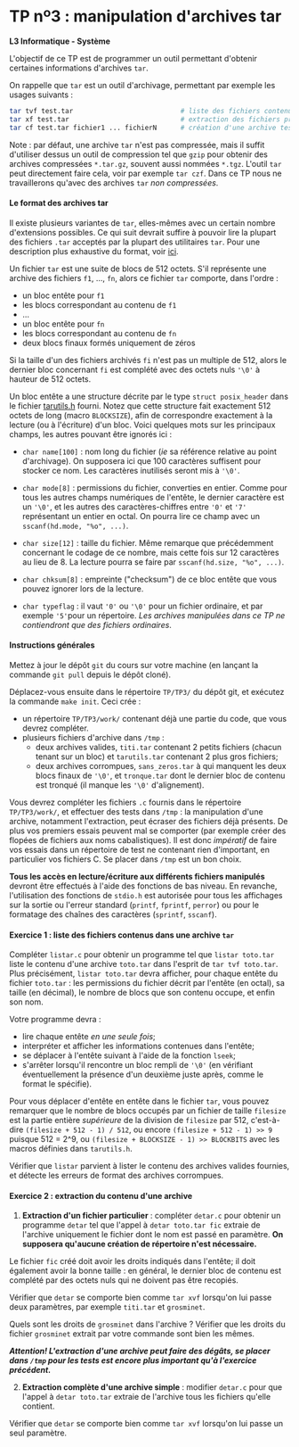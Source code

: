 TP nº3 : manipulation d'archives tar
=====================

**L3 Informatique - Système**

L'objectif de ce TP est de programmer un outil permettant d'obtenir certaines informations d'archives `tar`.

On rappelle que `tar` est un outil d'archivage, permettant par exemple les usages suivants :

```bash
tar tvf test.tar                           # liste des fichiers contenus dans test.tar
tar xf test.tar                            # extraction des fichiers présents dans test.tar
tar cf test.tar fichier1 ... fichierN      # création d'une archive test.tar
```

Note : par défaut, une archive `tar` n'est pas compressée, mais il suffit d'utiliser dessus un outil de compression tel que `gzip` pour obtenir des archives compressées `*.tar.gz`, souvent aussi nommées `*.tgz`. L'outil `tar` peut directement faire cela, voir par exemple `tar czf`. Dans ce TP nous ne travaillerons qu'avec des archives `tar` *non compressées*. 

#### Le format des archives tar

Il existe plusieurs variantes de `tar`, elles-mêmes avec un certain nombre d'extensions possibles. Ce qui suit devrait suffire à pouvoir lire la plupart des fichiers `.tar`
acceptés par la plupart des utilitaires `tar`. Pour une description plus exhaustive du format, voir [ici](https://www.gnu.org/software/tar/manual/html_node/Standard.html).

Un fichier `tar` est une suite de blocs de 512 octets. S'il représente une archive des fichiers `f1`, ..., `fn`, alors ce fichier `tar` comporte, dans l'ordre :
 
  - un bloc entête pour `f1`
  - les blocs correspondant au contenu de `f1`
  - ...
  - un bloc entête pour `fn`
  - les blocs correspondant au contenu de `fn`
  - deux blocs finaux formés uniquement de zéros

Si la taille d'un des fichiers archivés `fi` n'est pas un multiple de 512, alors le dernier bloc concernant `fi` est complété avec des octets nuls `'\0'` à hauteur de 512 octets. 

Un bloc entête a une structure décrite par le type `struct posix_header` dans le fichier [tarutils.h](templates/tarutils.h) fourni. Notez que cette structure fait exactement 512 octets de long (macro `BLOCKSIZE`), afin de correspondre exactement à la lecture (ou à l'écriture) d'un bloc. Voici quelques mots sur les principaux champs, les autres pouvant être ignorés ici :

  - `char name[100]` : nom long du fichier (_ie_ sa référence relative au point d'archivage). On supposera ici que 100 caractères suffisent pour stocker ce nom. Les caractères inutilisés seront mis à `'\0'`.
  
  - `char mode[8]` : permissions du fichier, converties en entier. Comme pour tous les autres champs numériques de l'entête, le dernier caractère est un `'\0'`, et les autres des caractères-chiffres entre `'0'` et `'7'` représentant un entier en octal. On pourra lire ce champ avec un `sscanf(hd.mode, "%o", ...)`.
  
  - `char size[12]` : taille du fichier. Même remarque que précédemment concernant le codage de ce nombre, mais cette fois sur 12 caractères au lieu de 8. La lecture pourra se faire par `sscanf(hd.size, "%o", ...)`.
  
  - `char chksum[8]` : empreinte ("checksum") de ce bloc entête que vous pouvez ignorer lors de la lecture.
  <!--En revanche, pour fabriquer un `tar` acceptable par GNU `tar` ce champ doit être correct. Pour cela, utiliser la fonction fournie `set_checksum()` de `tarutils.c` une fois que votre entête est prêt. Pour plus de détail, voir le commentaire devant `set_checksum()`.-->

  - `char typeflag` : il vaut `'0'` ou `'\0'` pour un fichier ordinaire,  et par exemple `'5'`pour un répertoire. *Les archives manipulées dans ce TP ne contiendront que des fichiers ordinaires*.
 
<!--- - `char magic[6]` : pour le format de `tar` que l'on utilise ici, ce champ devra être mis à `"ustar"` (vous pouvez utiliser la macro `TMAGIC` définie dans `tarutils.h` et valant `"ustar"`), et le champ suivant `version` être à `"00"` (sans terminateur). --->


#### Instructions générales

Mettez à jour le dépôt `git` du cours sur votre machine (en lançant la commande `git pull` depuis le dépôt cloné).

Déplacez-vous ensuite dans le répertoire `TP/TP3/` du dépôt git, et exécutez la commande `make init`.
Ceci crée :
  * un répertoire `TP/TP3/work/` contenant déjà une partie du code, que vous devrez compléter.
  * plusieurs fichiers d'archive dans `/tmp` :
      - deux archives valides, `titi.tar` contenant 2 petits fichiers
        (chacun tenant sur un bloc) et `tarutils.tar` contenant 2 plus gros fichiers;
      - deux archives corrompues, `sans_zeros.tar` à qui manquent les
        deux blocs finaux de `'\0'`, et `tronque.tar` dont le dernier bloc
        de contenu est tronqué (il manque les `'\0'` d'alignement).

Vous devrez compléter les fichiers `.c` fournis dans le répertoire `TP/TP3/work/`, et effectuer des tests dans `/tmp` : la manipulation d'une archive, notamment l'extraction,  peut écraser des fichiers déjà présents. De plus vos premiers essais peuvent mal se comporter (par exemple créer des flopées de fichiers aux noms cabalistiques). Il est donc *impératif* de faire vos essais dans un répertoire de test ne contenant rien d'important, en particulier vos fichiers C. Se placer dans `/tmp` est un bon choix.


**Tous les accès en lecture/écriture aux différents fichiers manipulés**
devront être effectués à l'aide des fonctions de bas niveau. En revanche,
l'utilisation des fonctions de `stdio.h` est autorisée pour tous les
affichages sur la sortie ou l'erreur standard (`printf`, `fprintf`,
`perror`) ou pour le formatage des chaînes des caractères (`sprintf`,
`sscanf`). 


#### Exercice 1 : liste des fichiers contenus dans une archive `tar`

Compléter `listar.c` pour obtenir un programme tel que `listar toto.tar` liste le contenu d'une archive `toto.tar` dans l'esprit de `tar tvf toto.tar`. Plus précisément, `listar toto.tar` devra afficher, pour chaque entête du fichier `toto.tar` : les permissions du fichier décrit par l'entête (en octal), sa taille (en décimal), le nombre de blocs que son contenu occupe, et enfin son nom.

Votre programme devra :
  * lire chaque entête *en une seule fois*;
  * interpréter et afficher les informations contenues dans l'entête;
  * se déplacer à l'entête suivant à l'aide de la fonction `lseek`; 
  * s'arrêter lorsqu'il rencontre un bloc rempli de `'\0'` (en vérifiant éventuellement la présence d'un deuxième juste après, comme le format le spécifie).

Pour vous déplacer d'entête en entête dans le fichier `tar`, vous pouvez remarquer que le nombre de blocs occupés par un fichier de taille `filesize` est la partie entière _supérieure_ de la division de `filesize` par 512, c'est-à-dire `(filesize + 512 - 1) / 512`, ou encore `(filesize + 512 - 1) >> 9` puisque 512 = 2^9, ou `(filesize + BLOCKSIZE - 1) >> BLOCKBITS` avec les macros définies dans `tarutils.h`.

Vérifier que `listar` parvient à lister le contenu des archives valides fournies, et détecte les erreurs de format des archives corrompues.


#### Exercice 2 : extraction du contenu d'une archive

1. **Extraction d'un fichier particulier** : compléter `detar.c` pour obtenir un programme `detar` tel que l'appel à `detar toto.tar fic` extraie de l'archive uniquement le fichier dont le nom est passé en paramètre. **On supposera qu'aucune création de répertoire n'est nécessaire.**

  Le fichier `fic` créé doit avoir les droits indiqués dans l'entête; il
  doit également avoir la bonne taille : en général, le dernier bloc de
  contenu est complété par des octets nuls qui ne doivent pas être
  recopiés.

  Vérifier que `detar` se comporte bien comme `tar xvf` lorsqu'on lui
  passe deux paramètres, par exemple `titi.tar` et `grosminet`.

  Quels sont les droits de `grosminet` dans l'archive ? Vérifier
  que les droits du fichier `grosminet` extrait par votre commande
  sont bien les mêmes.

  ___Attention! L'extraction d'une archive peut faire des dégâts, se placer dans `/tmp` pour les tests est encore plus important qu'à l'exercice précédent.___


2. **Extraction complète d'une archive simple** : modifier `detar.c` pour que l'appel à `detar toto.tar` extraie de l'archive tous les fichiers qu'elle contient. 

  Vérifier que `detar` se comporte bien comme `tar xvf` lorsqu'on lui
  passe un seul paramètre.


